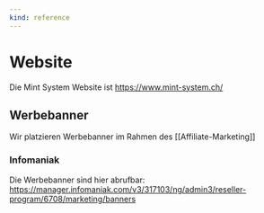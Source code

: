 ```yaml
---
kind: reference
---
```

# Website

Die Mint System Website ist <https://www.mint-system.ch/>

## Werbebanner

Wir platzieren Werbebanner im Rahmen des [[Affiliate-Marketing]]

### Infomaniak

Die Werbebanner sind hier abrufbar: <https://manager.infomaniak.com/v3/317103/ng/admin3/reseller-program/6708/marketing/banners>